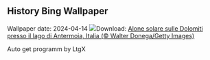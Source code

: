 ## History Bing Wallpaper
Wallpaper date: 2024-04-14
![](https://www.bing.com/th?id=OHR.AloneSole_IT-IT3498476071_UHD.jpg&w=1000)Download: [Alone solare sulle Dolomiti presso il lago di Antermoia, Italia (© Walter Donega/Getty Images)](https://www.bing.com/th?id=OHR.AloneSole_IT-IT3498476071_UHD.jpg)

Auto get programm by LtgX
